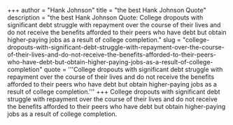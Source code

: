 +++
author = "Hank Johnson"
title = "the best Hank Johnson Quote"
description = "the best Hank Johnson Quote: College dropouts with significant debt struggle with repayment over the course of their lives and do not receive the benefits afforded to their peers who have debt but obtain higher-paying jobs as a result of college completion."
slug = "college-dropouts-with-significant-debt-struggle-with-repayment-over-the-course-of-their-lives-and-do-not-receive-the-benefits-afforded-to-their-peers-who-have-debt-but-obtain-higher-paying-jobs-as-a-result-of-college-completion"
quote = '''College dropouts with significant debt struggle with repayment over the course of their lives and do not receive the benefits afforded to their peers who have debt but obtain higher-paying jobs as a result of college completion.'''
+++
College dropouts with significant debt struggle with repayment over the course of their lives and do not receive the benefits afforded to their peers who have debt but obtain higher-paying jobs as a result of college completion.
